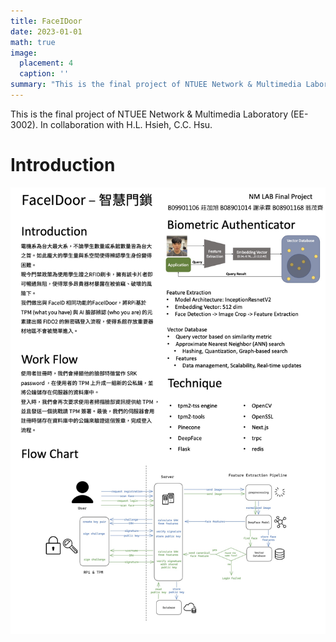 ```yaml
---
title: FaceIDoor 
date: 2023-01-01
math: true
image:
  placement: 4
  caption: ''
summary: "This is the final project of NTUEE Network & Multimedia Laboratory (EE-3002)."
---
```

This is the final project of NTUEE Network & Multimedia Laboratory (EE-3002).
In collaboration with H.L. Hsieh, C.C. Hsu.

# Introduction


![png](./img/NM_LAB_poster_V4.jpg "poster")